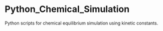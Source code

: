 # Python_Chemical_Simulation
Python scripts for chemical equilibrium simulation using kinetic constants.
